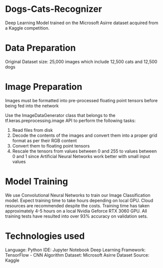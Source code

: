 # Dogs-Cats-Recognizer
Deep Learning Model trained on the Microsoft Asirre dataset acquired from a Kaggle competition.

# Data Preparation
Original Dataset size: 25,000 images which include 12,500 cats and 12,500 dogs

# Image Preparation
Images must be formatted into pre-processed floating point tensors before being fed into the network

Use the ImageDataGenerator class that belongs to the tf.keras.preprocessing.image API to perform the following tasks:
1) Read files from disk
2) Decode the contents of the images and convert them into a proper grid format as per their RGB content
3) Convert them to floating point tensors
4) Rescale the tensors from values between 0 and 255 to values between 0 and 1 since Artificial Neural Networks work better with small input values

# Model Training
We use Convolutional Neural Networks to train our Image Classification model. Expect training time to take hours depending on local GPU.
Cloud resources are recommended despite the costs.
Training time has taken approximately 4-5 hours on a local Nvidia Geforce RTX 3060 GPU.
All training tests have resulted into over 93% accuracy on validation sets.

# Technologies used
Language: Python
IDE: Jupyter Notebook
Deep Learning Framework: TensorFlow - CNN Algorithm
Dataset: Microsoft Asirre
Dataset Source: Kaggle
